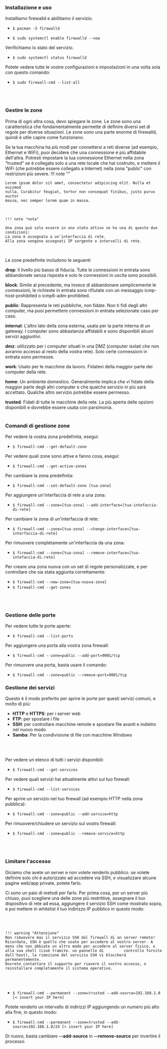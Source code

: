 ### Installazione e uso

Installiamo firewalld e abilitiamo il servizio.

- `$ pacman -S firewalld`
  
- `$ sudo systemctl enable firewalld --now`

Verifichiamo lo stato del servizio.

- `$ sudo systemctl status firewalld`

Potete vedere tutte le vostre configurazioni e impostazioni in una volta sola con questo comando:

- `$ sudo firewall-cmd --list-all`

<br><br>

### Gestire le zone

Prima di ogni altra cosa, devo spiegare le zone. Le zone sono una caratteristica che fondamentalmente permette di definire diversi set di regole per diverse situazioni. Le zone sono una parte enorme di firewalld, quindi è utile capire come funzionano.

Se la tua macchina ha più modi per connettersi a reti diverse (ad esempio, Ethernet e WiFi), puoi decidere che una connessione è più affidabile dell'altra. Potresti impostare la tua connessione Ethernet nella zona "trusted" se è collegata solo a una rete locale che hai costruito, e mettere il WiFi (che potrebbe essere collegato a Internet) nella zona "public" con restrizioni più severe.
!!! note ""

    Lorem ipsum dolor sit amet, consectetur adipiscing elit. Nulla et euismod
    nulla. Curabitur feugiat, tortor non consequat finibus, justo purus auctor
    massa, nec semper lorem quam in massa.

<br>


    !!! note "nota"
    
    Una zona può solo essere in uno stato attivo se ha una di queste due condizioni:
    La zona è assegnata a un'interfaccia di rete.
    Alla zona vengono assegnati IP sorgente o intervalli di rete.

<br>

Le zone predefinite includono le seguenti 

**drop**: Il livello più basso di fiducia. Tutte le connessioni in entrata sono abbandonate senza risposta e solo le connessioni in uscita sono possibili.

**block**: Simile al precedente, ma invece di abbandonare semplicemente le connessioni, le richieste in entrata sono rifiutate con un messaggio icmp-host-prohibited o icmp6-adm-prohibited.

**public**: Rappresenta le reti pubbliche, non fidate. Non ti fidi degli altri computer, ma puoi permettere connessioni in entrata selezionate caso per caso.

**internal**: L'altro lato della zona esterna, usata per la parte interna di un gateway. I computer sono abbastanza affidabili e sono disponibili alcuni servizi aggiuntivi.

**dmz**: utilizzato per i computer situati in una DMZ (computer isolati che non avranno accesso al resto della vostra rete). Solo certe connessioni in entrata sono permesse.

**work**: Usato per le macchine da lavoro. Fidatevi della maggior parte dei computer della rete.

**home**: Un ambiente domestico. Generalmente implica che vi fidate della maggior parte degli altri computer e che qualche servizio in più sarà accettato. Qualche altro servizio potrebbe essere permesso.

**trusted**: Fidati di tutte le macchine della rete. La più aperta delle opzioni disponibili e dovrebbe essere usata con parsimonia.
<br><br>

### Comandi di gestione zone

Per vedere la vostra zona predefinita, esegui:

- `$ firewall-cmd --get-default-zone`

Per vedere quali zone sono attive e fanno cosa, esegui:

- `$ firewall-cmd --get-active-zones`


Per cambiare la zona predefinita:

- `$ firewall-cmd --set-default-zone [tua-zona]`

Per aggiungere un'interfaccia di rete a una zona:

- `$ firewall-cmd --zone=[tua-zona] --add-interface=[tua-intefaccia-di-rete]`


Per cambiare la zona di un'interfaccia di rete:

- `$ firewall-cmd --zone=[tua-zona] --change-interface=[tua-interfaccia-di-rete]`

Per rimuovere completamente un'interfaccia da una zona:

- `$ firewall-cmd --zone=[tua-zona] --remove-interface=[tua-intefaccia-di-rete]`


Per creare una zona nuova con un set di regole personalizzate, e per controllare che sia stata aggiunta correttamente:

- `$ firewall-cmd --new-zone=[tua-nuova-zona]`
- `$ firewall-cmd --get-zones`
  
<br><br>

### Gestione delle porte

Per vedere tutte le porte aperte:

- `$ firewall-cmd --list-ports`

Per aggiungere una porta alla vostra zona firewall:

- `$ firewall-cmd --zone=public --add-port=9001/tcp`


Per rimuovere una porta, basta usare il comando:

- `$ firewall-cmd --zone=public --remove-port=9001/tcp`

### Gestione dei servizi

Questo è il modo preferito per aprire le porte per questi servizi comuni, e molto di più:

   - **HTTP** e **HTTPS**: per i server web
   - **FTP**: per spostare i file 
   - **SSH**: per controllare macchine remote e spostare file avanti e indietro nel nuovo modo
   - **Samba**: Per la condivisione di file con macchine Windows

<br><br>

Per vedere un elenco di tutti i servizi disponibili:

- `$ firewall-cmd --get-services`

Per vedere quali servizi hai attualmente attivi sul tuo firewall:

- `$ firewall-cmd --list-services`


Per aprire un servizio nel tuo firewall (ad esempio HTTP nella zona pubblica):

- `$ firewall-cmd --zone=public --add-service=http`


Per rimuovere/chiudere un servizio sul vostro firewall:

- `$ firewall-cmd --zone=public --remove-service=http`


<br><br>

### Limitare l'accesso

Diciamo che avete un server e non volete renderlo pubblico. se volete definire solo chi è autorizzato ad accedere via SSH, o visualizzare alcune pagine web/app private, potete farlo.

Ci sono un paio di metodi per farlo. Per prima cosa, per un server più chiuso, puoi scegliere una delle zone più restrittive, assegnare il tuo dispositivo di rete ad essa, aggiungere il servizio SSH come mostrato sopra, e poi mettere in whitelist il tuo indirizzo IP pubblico in questo modo:

<br><br>

    !!! warning "Attenzione"
    Non rimuovere mai il servizio SSH dal firewall di un server remoto!
    Ricordate, SSH è quello che usate per accedere al vostro server. A meno che non abbiate un altro modo per accedere al server fisico, o alla sua shell (cioè tramite. un pannello di         controllo fornito dall'host), la rimozione del servizio SSH vi bloccherà permanentemente.
    Dovrete contattare il supporto per riavere il vostro accesso, o reinstallare completamente il sistema operativo.

<br><br>

- `$ firewall-cmd --permanent --zone=trusted --add-source=192.168.1.0 [< insert your IP here]`

Potete renderlo un intervallo di indirizzi IP aggiungendo un numero più alto alla fine, in questo modo:

- `$ firewall-cmd --permanent --zone=trusted --add-source=192.168.1.0/24 [< insert your IP here]`

Di nuovo, basta cambiare **--add-source** in **--remove-source** per invertire il processo

